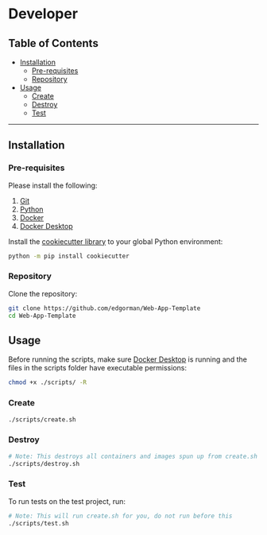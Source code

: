 # Developer

## Table of Contents

* [Installation](#installation)
    * [Pre-requisites](#pre-requisites)
    * [Repository](#repository)
* [Usage](#usage)
    * [Create](#create)
    * [Destroy](#destroy)
    * [Test](#test)

---

## Installation

### Pre-requisites

Please install the following:

1. [Git](https://git-scm.com/book/en/v2/Getting-Started-Installing-Git)
2. [Python](https://www.python.org/downloads/)
3. [Docker](https://www.docker.com/)
4. [Docker Desktop](https://www.docker.com/products/docker-desktop/)

Install the [cookiecutter library](https://www.cookiecutter.io/) to your global Python environment:

```bash
python -m pip install cookiecutter
```

### Repository

Clone the repository:

```bash
git clone https://github.com/edgorman/Web-App-Template
cd Web-App-Template
```

## Usage

Before running the scripts, make sure [Docker Desktop](https://www.docker.com/products/docker-desktop/) is running and the files in the scripts folder have executable permissions:

```bash
chmod +x ./scripts/ -R
```

### Create

```bash
./scripts/create.sh
```

### Destroy

```bash
# Note: This destroys all containers and images spun up from create.sh
./scripts/destroy.sh
```

### Test

To run tests on the test project, run:

```bash
# Note: This will run create.sh for you, do not run before this
./scripts/test.sh
```
